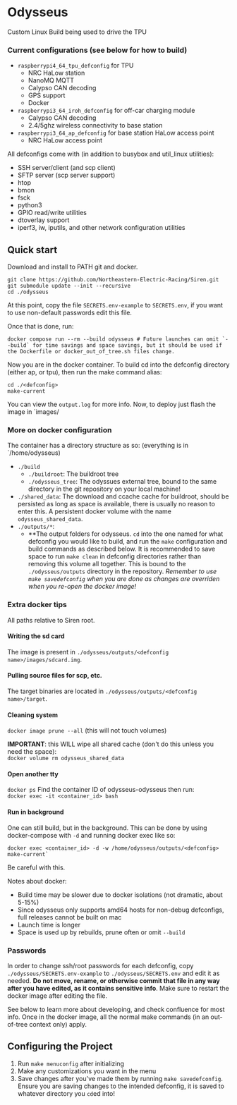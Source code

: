 # Odysseus
Custom Linux Build being used to drive the TPU

### Current configurations (see below for how to build)
- `raspberrypi4_64_tpu_defconfig` for TPU
    - NRC HaLow station
    - NanoMQ MQTT
    - Calypso CAN decoding
    - GPS support
    - Docker
- `raspberrypi3_64_iroh_defconfig` for off-car charging module
    - Calypso CAN decoding
    - 2.4/5ghz wireless connectivity to base station
- `raspberrypi3_64_ap_defconfig` for base station HaLow access point
    - NRC HaLow access point

All defconfigs come with (in addition to busybox and util_linux utilities):

- SSH server/client (and scp client)
- SFTP server (scp server support)
- htop
- bmon
- fsck
- python3
- GPIO read/write utilities
- dtoverlay support
- iperf3, iw, iputils, and other network configuration utilities

## Quick start
Download and install to PATH git and docker.
```
git clone https://github.com/Northeastern-Electric-Racing/Siren.git
git submodule update --init --recursive
cd ./odysseus
```
At this point, copy the file `SECRETS.env-example` to `SECRETS.env`, if you want to use non-default passwords edit this file.

Once that is done, run:
```
docker compose run --rm --build odysseus # Future launches can omit `--build` for time savings and space savings, but it should be used if the Dockerfile or docker_out_of_tree.sh files change.  
```
Now you are in the docker container.  To build cd into the defconfig directory (either ap, or tpu), then run the make command alias:
```
cd ./<defconfig>
make-current
```
You can view the `output.log` for more info.  Now, to deploy just flash the image in `images/

### More on docker configuration
The container has a directory structure as so:
(everything is in `/home/odysseus)
- `./build`
    - `./buildroot`: The buildroot tree 
    - `./odysseus_tree`: The odyssues external tree, bound to the same directory in the git repository on your local machine!
- `./shared_data`: The download and ccache cache for buildroot, should be persisted as long as space is available, there is usually no reason to enter this. A persistent docker volume with the name   `odysseus_shared_data`.
- `./outputs/*`:
    - **The output folders for odysseus.  `cd` into the one named for what defconfig you would like to build, and run the `make` configuration and build commands as described below.  It is recommended to save space to run `make clean` in defconfig directories rather than removing this volume all together. This is bound to the `./odysseus/outputs` directory in the repository. *Remember to use `make savedefconfig` when you are done as changes are overriden when you re-open the docker image!*

### Extra docker tips
All paths relative to Siren root.

#### Writing the sd card
The image is present in `./odysseus/outputs/<defconfig name>/images/sdcard.img`.

#### Pulling source files for scp, etc.
The target binaries are located in `./odysseus/outputs/<defconfig name>/target`.

#### Cleaning system
`docker image prune --all` (this will not touch volumes)

**IMPORTANT**: this WILL wipe all shared cache (don't do this unless you need the space):  
`docker volume rm odysseus_shared_data`

#### Open another tty
`docker ps`
Find the container ID of odysseus-odysseus then run:  
`docker exec -it <container_id> bash` 

#### Run in background
One can still build, but in the background.  This can be done by using docker-compose with `-d` and running docker exec like so:
```
docker exec <container_id> -d -w /home/odysseus/outputs/<defconfig> make-current`
```
Be careful with this.
    
Notes about docker:
- Build time may be slower due to docker isolations (not dramatic, about 5-15%)
- Since odysseus only supports amd64 hosts for non-debug defconfigs, full releases cannot be built on mac
- Launch time is longer
- Space is used up by rebuilds, prune often or omit `--build`

### Passwords
In order to change ssh/root passwords for each defconfig, copy `./odysseus/SECRETS.env-example` to `./odysseus/SECRETS.env` and edit it as needed. **Do not move, rename, or otherwise commit that file in any way after you have edited, as it contains sensitive info**.  Make sure to restart the docker image after editing the file.



See below to learn more about developing, and check confluence for most info.  Once in the docker image, all the normal make commands (in an out-of-tree context only) apply.

## Configuring the Project
1. Run ```make menuconfig``` after initializing
2. Make any customizations you want in the menu
3. Save changes after you've made them by running ```make savedefconfig```.  Ensure you are saving changes to the intended defconfig, it is saved to whatever directory you `cd`ed into!


<!--
## Build locally
1. Install `git-lfs` (for nanomq submodules)
2. Install all buildroot dependencies, including:
    - [All mandatory packages](https://buildroot.org/downloads/manual/manual.html#requirement) (most preinstalled on a normal linux system)
    - python3
    - libxcrypt or glibc with libcrypt enabled (libcrypt-dev in ubuntu/focal or debian bullseye).  If you encounter the error below in the `Finalizing target directory` phase, you may need to install a legacy version of libxcrypt that supports sha-256.  If the package fails at `crypt.h not found`, you need to install at least one of the above packages.
    ```
    /usr/bin/sed -i -e s,^root:[^:]*:,root:"`/home/jack/Projects/NER/buildroot/Siren/odysseus/buildroot/output/host/bin/mkpasswd -m "sha-256" "password"`":, /home/jack/Projects/NER/buildroot/Siren/odysseus/buildroot/output/target/etc/shadow
    crypt failed
    ```
    - ncurses5 (or 6) (for menuconfig)
    - Git, rsync
    - graphviz, python-matplotlib, and dotx for graph creation (optional)

    
### Initializing the Project
1. Run ```git submodule update --init``` to clone the buildroot repo locally
2. Optional: Edit `./Siren/odysseus/odysseus_tree/configs/raspberrypi4_64_tpu_defconfig` and `./Siren/odysseus/odysseus_tree/configs/raspberrypi4_64_tpu_defconfig`; in both files change `BR2_CCACHE_DIR=` to a directory prepared to hold around ~5G of data.
3. ```cd``` into the ```Siren/odysseus/buildroot``` directory
4. Run ```make BR2_EXTERNAL=../odysseus_tree <config>``` supplanting `<config>` with either `raspberrypi4_64_tpu_defconfig` for TPU deployment or `raspberrypi3_64_ap_defconfig` for the base station access point deployment.
5. All future config loads can omit BR2_EXTERNAL.

### Working with multiple defconfigs simultaneously (default on docker)
Since there are multiple machines this repo deploys to, one can save the build output of multiple defconfigs side-by-side so outputs can be stored easily.  To do this, simply run `make O=my_dir BR2_EXTERNAL=../odysseus_tree <config>` inside the buildroot submodule, where my_dir is a path relative to the buildroot submodule.  Then `cd ./my_dir` and run all make commands from there, and output will be generated into `my_dir`. The `O=` can be omitted as long as your working directory is `my_dir` when running `make`. Make a new directory for each `<config>`, and if you run out of space feel free to `make clean` or delete all the directories (space used about 10 to 22gb).

For example, my system looks like:
- `./buildroot` (each subdir has its own `Makefile`)
    - `./tpu`
    - `./nero`
    - `./ap`
- `./buildroot/dl` (downloads, shared between defconfigs)
- `~/.buildroot-ccache` (shared between defconfigs)
-->
